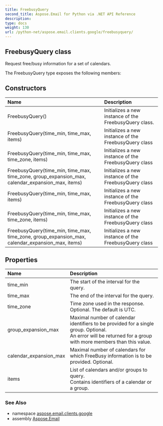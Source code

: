 ```yaml
---
title: FreebusyQuery
second_title: Aspose.Email for Python via .NET API Reference
description: 
type: docs
weight: 130
url: /python-net/aspose.email.clients.google/freebusyquery/
---
```


## FreebusyQuery class

Request free/busy information for a set of calendars.

The FreebusyQuery type exposes the following members:
## Constructors
| Name | Description |
| :- | :- |
|FreebusyQuery()|Initializes a new instance of the FreebusyQuery class.|
|FreebusyQuery(time_min, time_max, items)|Initializes a new instance of the FreebusyQuery class|
|FreebusyQuery(time_min, time_max, time_zone, items)|Initializes a new instance of the FreebusyQuery class|
|FreebusyQuery(time_min, time_max, time_zone, group_expansion_max, calendar_expansion_max, items)|Initializes a new instance of the FreebusyQuery class|
|FreebusyQuery(time_min, time_max, items)|Initializes a new instance of the FreebusyQuery class|
|FreebusyQuery(time_min, time_max, time_zone, items)|Initializes a new instance of the FreebusyQuery class|
|FreebusyQuery(time_min, time_max, time_zone, group_expansion_max, calendar_expansion_max, items)|Initializes a new instance of the FreebusyQuery class|
## Properties
| Name | Description |
| :- | :- |
|time_min|The start of the interval for the query.|
|time_max|The end of the interval for the query.|
|time_zone|Time zone used in the response. Optional. The default is UTC.|
|group_expansion_max|Maximal number of calendar identifiers to be provided for a single group. Optional. <br/>            An error will be returned for a group with more members than this value.|
|calendar_expansion_max|Maximal number of calendars for which FreeBusy information is to be provided. Optional.|
|items|List of calendars and/or groups to query.<br/>            Contains identifiers of a calendar or a group.|

### See Also

* namespace [aspose.email.clients.google](/email/python-net/aspose.email.clients.google/)
* assembly [Aspose.Email](/email/python-net/)

